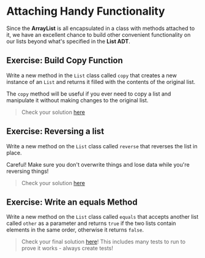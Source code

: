
# Attaching Handy Functionality
Since the **ArrayList** is all encapsulated in a class with methods attached
to it, we have an excellent chance to build other convenient functionality on
our lists beyond what's specified in the **List ADT**.

## Exercise: Build Copy Function
Write a new method in the `List` class called `copy` that creates a new
instance of an `List` and returns it filled with the contents of the
original list.

The `copy` method will be useful if you ever need to copy a list and manipulate it
without making changes to the original list.

> Check your solution [here](../../exercise-solutions/list-copy-solution.js)



## Exercise: Reversing a list
Write a new method on the `List` class called `reverse` that reverses
the list in place.

Careful! Make sure you don't overwrite things and lose data while you're
reversing things!

> Check your solution [here](../../exercise-solutions/list-reverse-solution.js)

## Exercise: Write an equals Method
Write a new method on the `List` class called `equals` that accepts another
list called `other` as a parameter and returns `true` if the two lists contain
elements in the same order, otherwise it returns `false`.

> Check your final solution [here](../../exercise-solutions/list-final-solution.js)! This includes many tests to run to prove it works - always create tests!

